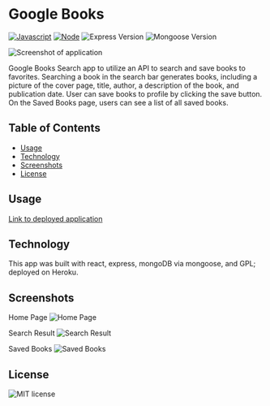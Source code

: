 # Google Books

<a href="https://www.javascript.com/"><img src="https://img.shields.io/badge/-Javascript-yellow?style=for-the-badge" alt="Javascript" /></a>
<a href="https://nodejs.org/en/"><img src="https://img.shields.io/badge/-Node-orange?style=for-the-badge" alt="Node" /></a>
<img src="https://img.shields.io/github/package-json/dependency-version/diaseu/google-books/express?style=for-the-badge" alt="Express Version" />
<img src="https://img.shields.io/github/package-json/dependency-version/diaseu/google-books/mongoose?style=for-the-badge" alt="Mongoose Version" />

<img src="https://i.imgur.com/HVhk5cU.png" alt="Screenshot of application" />

Google Books Search app to utilize an API to search and save books to favorites. Searching a book in the search bar generates books, including a picture of the cover page, title, author, a description of the book, and publication date. User can save books to profile by clicking the save button.  On the Saved Books page, users can see a list of all saved books.

## Table of Contents

* [Usage](#usage)
* [Technology](#technology)
* [Screenshots](#screenshots)
* [License](#license)



## Usage

<a href="https://quiet-reef-05633.herokuapp.com/">Link to deployed application</a>

## Technology

This app was built with react, express, mongoDB via mongoose, and GPL; deployed on Heroku.

## Screenshots

Home Page
<img src="https://i.imgur.com/s3D3N5X.png" alt="Home Page">

Search Result
<img src="https://i.imgur.com/HVhk5cU.png" alt="Search Result">

Saved Books
<img src="https://i.imgur.com/Xzskbkw.png" alt="Saved Books">


## License

<img src="https://img.shields.io/github/license/diaseu/google-books?style=for-the-badge" alt="MIT license" />
